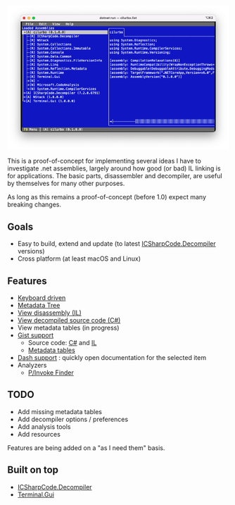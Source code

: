 ![screenshot](cilurbo.png)

This is a proof-of-concept for implementing several ideas I have to investigate .net assemblies, largely around how good (or bad) IL linking is for applications. The basic parts, disassembler and decompiler, are useful by themselves for many other purposes.

As long as this remains a proof-of-concept (before 1.0) expect many breaking changes.

## Goals

* Easy to build, extend and update (to latest [ICSharpCode.Decompiler](https://github.com/icsharpcode/ILSpy/tree/master/ICSharpCode.Decompiler) versions)
* Cross platform (at least macOS and Linux)

## Features

* [Keyboard driven](https://github.com/spouliot/cilurbo/wiki/KeyBindings)
* [Metadata Tree](https://github.com/spouliot/cilurbo/wiki/MetadataTree)
* [View disassembly (IL)](https://github.com/spouliot/cilurbo/wiki/Disassembler)
* [View decompiled source code (C#)](https://github.com/spouliot/cilurbo/wiki/Decompiler)
* View metadata tables (in progress)
* [Gist support](https://github.com/spouliot/cilurbo/wiki/Gist)
    * Source code: [C#](https://gist.github.com/spouliot/7f212838bba691181c6153b3e51e2d54) and [IL](https://gist.github.com/spouliot/d04409250cf7b9549000f07523efc6f4)
    * [Metadata tables](https://gist.github.com/spouliot/6a7ac81007849b99ce351047e16aaedc)
* [Dash support](https://github.com/spouliot/cilurbo/wiki/Dash) : quickly open documentation for the selected item
* Analyzers
    * [P/Invoke Finder](https://github.com/spouliot/cilurbo/wiki/AnalyzerPInvokeFinder)

## TODO

* Add missing metadata tables
* Add decompiler options / preferences
* Add analysis tools
* Add resources

Features are being added on a "as I need them" basis.

## Built on top

* [ICSharpCode.Decompiler](https://github.com/icsharpcode/ILSpy/tree/master/ICSharpCode.Decompiler)
* [Terminal.Gui](https://github.com/migueldeicaza/gui.cs)
